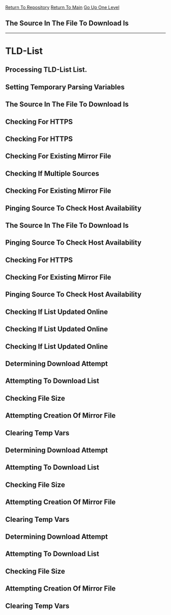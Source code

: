 [Return To Repository](https://github.com/DigitalWarrior/piholeparser/)
[Return To Main](https://github.com/DigitalWarrior/piholeparser/blob/master/RecentRunLogs/Mainlog.md)
[Go Up One Level](https://github.com/DigitalWarrior/piholeparser/blob/master/RecentRunLogs/TopLevelScripts/15-Processing-Top-Level-Domains.md)
## The Source In The File To Download Is
____________________________________
# TLD-List
## Processing TLD-List List.
## Setting Temporary Parsing Variables
## The Source In The File To Download Is
## Checking For HTTPS
## Checking For HTTPS
## Checking For Existing Mirror File
## Checking If Multiple Sources
## Checking For Existing Mirror File
## Pinging Source To Check Host Availability
## The Source In The File To Download Is
## Pinging Source To Check Host Availability
## Checking For HTTPS
## Checking For Existing Mirror File
## Pinging Source To Check Host Availability
## Checking If List Updated Online
## Checking If List Updated Online
## Checking If List Updated Online
## Determining Download Attempt
## Attempting To Download List
## Checking File Size
## Attempting Creation Of Mirror File
## Clearing Temp Vars
## Determining Download Attempt
## Attempting To Download List
## Checking File Size
## Attempting Creation Of Mirror File
## Clearing Temp Vars
## Determining Download Attempt
## Attempting To Download List
## Checking File Size
## Attempting Creation Of Mirror File
## Clearing Temp Vars
